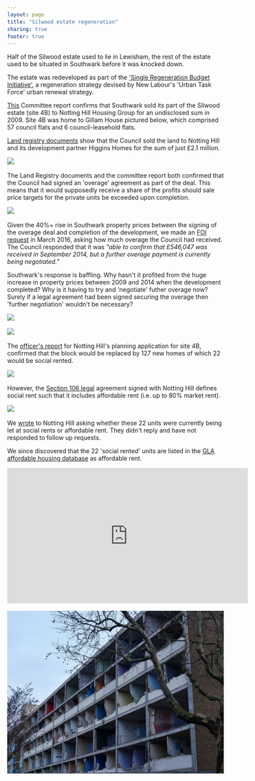 ```yaml
---
layout: page
title: "Silwood estate regeneration"
sharing: true
footer: true
---
```

Half of the Silwood estate used to lie in Lewisham, the rest of the estate used to be situated in Southwark before it was knocked down.

The estate was redeveloped as part of the ['Single Regeneration Budget Initiative'](http://embed.verite.co/timeline/?source=0Aprl6XcACewydEhRaWFOLVBfUjBSVW1HUGVZNEhGeFE&font=Bevan-PotanoSans&maptype=toner&lang=en&hash_bookmark=true&start_zoom_adjust=2&height=650#1), a regeneration strategy devised by New Labour's 'Urban Task Force' urban renewal strategy. 

[This](http://moderngov.southwarksites.com/Published/C00000118/M00003082/AI00003831/$VarytermsofdisposalSilwoodPhase4BRotherhitheSE16open.docA.ps.pdf) Committee report confirms that Southwark sold its part of the Silwood estate (site 4B) to Notting Hill Housing Group for an undisclosed sum in 2009. Site 4B was home to Gillam House pictured below, which comprised 57 council flats and 6 council-leasehold flats.

[Land registry documents](http://crappistmartin.github.io/images/LRegisterSilwood.pdf) show that the Council sold the land to Notting Hill and its development partner Higgins Homes for the sum of just £2.1 million.

![](http://crappistmartin.github.io/images/LRegisterSilwood.png)

The Land Registry documents and the committee report both confirmed that the Council had signed an 'overage' agreement as part of the deal. This means that it would supposedly receive a share of the profits should sale price targets for the private units be exceeded upon completion. 

![](http://35percent.org/img/silwoodoverage.png)

Given the 40%+ rise in Southwark property prices between the signing of the overage deal and completion of the development, we made an [FOI request](https://www.whatdotheyknow.com/request/silwood_estate_regeneration_site/new) in March 2016, asking how much overage the Council had received. The Council responded that it was _"able to confirm that £546,047 was received in September 2014, but a further overage payment is currently being negotiated."_

Southwark's response is baffling. Why hasn't it profited from the huge increase in property prices between 2009 and 2014 when the development completed? Why is it having to try and 'negotiate' futher overage now? Surely if a legal agreement had been signed securing the overage then 'further negotiation' wouldn't be necessary?

![](http://crappistmartin.github.io/images/silwood.jpg)


![](http://www.derelictlondon.com/uploads/5/6/0/3/5603187/4473730_orig.jpeg)

The [officer's report](http://planbuild.southwark.gov.uk:8190/online-applications/applicationDetails.do?activeTab=summary&keyVal=_STHWR_DCAPR_9538787) for Notting Hill's planning application for site 4B, confirmed that the block would be replaced by 127 new homes of which 22 would be social rented.

![](http://crappistmartin.github.io/images/silwood_or.png)

However, the [Section 106 legal](http://planbuild.southwark.gov.uk/documents/?GetDocument=%7b%7b%7b!vwABB78Rk5DKWmARFnbpJg%3d%3d!%7d%7d%7d) agreement signed with Notting Hill defines social rent such that it includes affordable rent (i.e. up to 80% market rent).

![](http://crappistmartin.github.io/images/silwoods106.png)

We [wrote](https://www.whatdotheyknow.com/request/conversions_from_social_rent_to_3) to Notting Hill asking whether these 22 units were currently being let at social rents or affordable rent. They didn't reply and have not responded to follow up requests.

We since discovered that the 22 'social rented' units are listed in the [GLA affordable housing database](http://data.london.gov.uk/dataset/gla-affordable-housing-programme-outturn/resource/0c87e5dc-f1e9-4edf-b246-bef6b40a9ba3) as affordable rent.

<iframe width="560" height="315" src="https://www.youtube.com/embed/ZM733_MrNfI" frameborder="0" allowfullscreen></iframe>

![](/img/silwoodhalfdemolished.jpeg)


